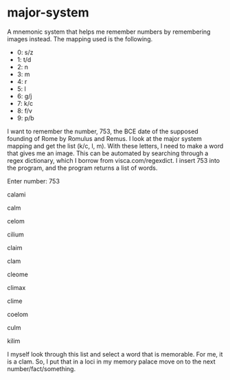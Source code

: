# major-system

A mnemonic system that helps me remember numbers by remembering images instead.
The mapping used is the following.
 * 0: s/z
 * 1: t/d
 * 2: n
 * 3: m
 * 4: r
 * 5: l
 * 6: g/j
 * 7: k/c
 * 8: f/v
 * 9: p/b
  
I want to remember the number, 753, the BCE date of the supposed founding of Rome by Romulus and Remus. I look at the major system mapping and get the list (k/c, l, m). With these letters, I need to make a word that gives me an image. This can be automated by searching through a regex dictionary, which I borrow from visca.com/regexdict. I insert 753 into the program, and the program returns a list of words.

Enter number: 753

calami

calm

celom

cilium

claim

clam

cleome

climax

clime

coelom

culm

kilim

I myself look through this list and select a word that is memorable. For me, it is a clam. So, I put that in a loci in my memory palace move on to the next number/fact/something.
